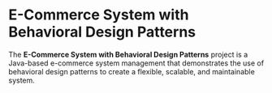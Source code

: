 # E-Commerce System with Behavioral Design Patterns
 The **E-Commerce System with Behavioral Design Patterns** project is a Java-based e-commerce system management that demonstrates the use of behavioral design patterns to create a flexible, scalable, and maintainable system. 
